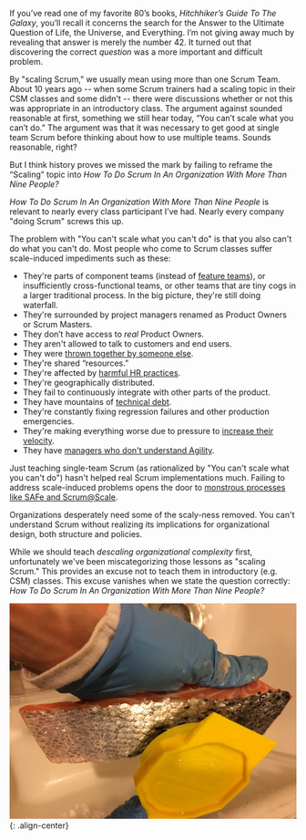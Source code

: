 If you’ve read one of my favorite 80’s books, _Hitchhiker’s Guide To The Galaxy_, you’ll recall it concerns the search for the Answer to the Ultimate Question of Life, the Universe, and Everything.  I’m not giving away much by revealing that answer is merely the number 42.  It turned out that discovering the correct *question* was a more important and difficult problem.

By "scaling Scrum," we usually mean using more than one Scrum Team. About 10 years ago -- when some Scrum trainers had a scaling topic in their CSM classes and some didn't -- there were discussions whether or not this was appropriate in an introductory class.  The argument against sounded reasonable at first, something we still hear today, “You can’t scale what you can’t do.” The argument was that it was necessary to get good at single team Scrum before thinking about how to use multiple teams.  Sounds reasonable, right?

But I think history proves we missed the mark by failing to reframe the “Scaling” topic into *How To Do Scrum In An Organization With More Than Nine People?*

*How To Do Scrum In An Organization With More Than Nine People* is relevant to nearly every class participant I’ve had. Nearly every company "doing Scrum" screws this up.

The problem with "You can't scale what you can't do" is that you also can't do what you can't do.  Most people who come to Scrum classes suffer scale-induced impediments such as these:

* They're parts of component teams (instead of [feature teams](https://less.works/less/structure/feature-teams.html)), or insufficiently cross-functional teams, or other teams that are tiny cogs in a larger traditional process.  In the big picture, they're still doing waterfall.
* They're surrounded by project managers renamed as Product Owners or Scrum Masters.
* They don’t have access to *real* Product Owners.
* They aren't allowed to talk to customers and end users.
* They were [thrown together by someone else](http://www.ahmadfahmy.com/blog/2013/12/5/the-rise-of-the-team).
* They're shared “resources.”
* They're affected by [harmful HR practices](http://scrumreferencecard.com/WhatHRDoesntKnowAboutScrum_BetterSoftwareMagazine.pdf).
* They're geographically distributed.
* They fail to continuously integrate with other parts of the product.
* They have mountains of [technical debt](/technical-debt-is-the-high-cost-of-future-change).
* They're constantly fixing regression failures and other production emergencies.
* They're making everything worse due to pressure to [increase their velocity](/why-i-barely-mention-velocity-anymore).
* They have [managers who don't understand Agility](/coaching#informed-consent-workshop).

Just teaching single-team Scrum (as rationalized by "You can't scale what you can't do") hasn't helped real Scrum implementations much. Failing to address scale-induced problems opens the door to [monstrous processes like SAFe and Scrum@Scale](/scaling-antipatterns-poster).

Organizations desperately need some of the scaly-ness removed. You can't understand Scrum without realizing its implications for organizational design, both structure and policies.

While we should teach *descaling organizational complexity* first, unfortunately we've been miscategorizing those lessons as "scaling Scrum." This provides an excuse not to teach them in introductory (e.g. CSM) classes. This excuse vanishes when we state the question correctly: *How To Do Scrum In An Organization With More Than Nine People?*


![literal descaling](/assets/images/literal-descaling.png){: .align-center}